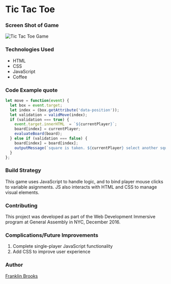 # Tic Tac Toe

### Screen Shot of Game  
  ![Tic Tac Toe Game](https://353a23c500dde3b2ad58-c49fe7e7355d384845270f4a7a0a7aa1.ssl.cf2.rackcdn.com/584a367bc4d9cc23bb84ff10/screenshot.png)

### Technologies Used
- HTML
- CSS
- JavaScript
- Coffee

### Code Example quote
```javascript
let move = function(event) {
  let box = event.target;
  let index = (box.getAttribute('data-position'));
  let validation = validMove(index);
  if (validation === true) {
    event.target.innerHTML  = `${currentPlayer}`;
    board[index] = currentPlayer;
    evaluateBoard(board);
  } else if (validation === false) {
    board[index] = board[index];
    outputMessage(`square is taken. ${currentPlayer} select another square:`);
  }
};
````
### Build Strategy
This game uses JavaScript to handle logic, and to bind player mouse clicks to variable asignments. JS also interacts with HTML and CSS to manage visual elements.

### Contributing
This project was developed as part of the Web Development Immersive program at General Assembly in NYC, December 2016.

### Complications/Future Improvements 
  1. Complete single-player JavaScript functionality
  1. Add CSS to improve user experience

### Author
  [Franklin Brooks](http://www.franklinchristopherbrooks.com) 
